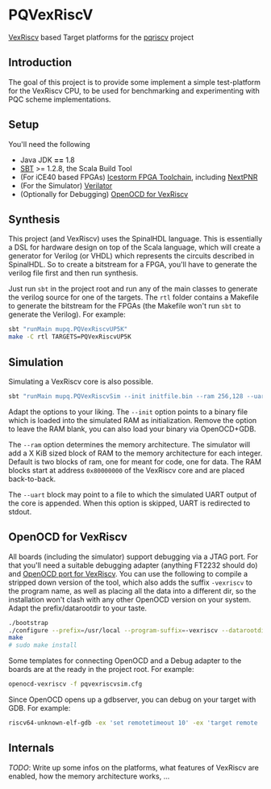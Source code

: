 # PQVexRiscV
[VexRiscv](https://github.com/SpinalHDL/VexRiscv) based Target platforms
for the [pqriscv](https://github.com/mupq/pqriscv) project

## Introduction
The goal of this project is to provide some implement a simple
test-platform for the VexRiscv CPU, to be used for benchmarking and
experimenting with PQC scheme implementations.

## Setup
You'll need the following

* Java JDK **==** 1.8
* [SBT](https://www.scala-sbt.org) >= 1.2.8, the Scala Build Tool
* (For iCE40 based FPGAs) [Icestorm FPGA Toolchain](http://www.clifford.at/icestorm/), including [NextPNR](https://github.com/YosysHQ/nextpnr)
* (For the Simulator) [Verilator](https://www.veripool.org/wiki/verilator)
* (Optionally for Debugging) [OpenOCD for VexRiscv](https://github.com/SpinalHDL/openocd_riscv)

## Synthesis
This project (and VexRiscv) uses the SpinalHDL language. This is
essentially a DSL for hardware design on top of the Scala language,
which will create a generator for Verilog (or VHDL) which represents the
circuits described in SpinalHDL. So to create a bitstream for a FPGA,
you'll have to generate the verilog file first and then run synthesis.

Just run `sbt` in the project root and run any of the main classes to
generate the verilog source for one of the targets. The `rtl` folder
contains a Makefile to generate the bitstream for the FPGAs (the
Makefile won't run `sbt` to generate the Verilog). For example:

```sh
sbt "runMain mupq.PQVexRiscvUP5K"
make -C rtl TARGETS=PQVexRiscvUP5K
```

## Simulation
Simulating a VexRiscv core is also possible. 

```sh
sbt "runMain mupq.PQVexRiscvSim --init initfile.bin --ram 256,128 --uart uartoutput.txt"
```

Adapt the options to your liking. The `--init` option points to a binary
file which is loaded into the simulated RAM as initialization. Remove
the option to leave the RAM blank, you can also load your binary via
OpenOCD+GDB.

The `--ram` option determines the memory architecture. The
simulator will add a X KiB sized block of RAM to the memory architecture
for each integer. Default is two blocks of ram, one for meant for code,
one for data. The RAM blocks start at address `0x80000000` of the
VexRiscv core and are placed back-to-back.

The `--uart` block may point to a file to which the simulated UART
output of the core is appended. When this option is skipped, UART is
redirected to stdout.

## OpenOCD for VexRiscv
All boards (including the simulator) support debugging via a JTAG port.
For that you'll need a suitable debugging adapter (anything FT2232
should do) and [OpenOCD port for VexRiscv](https://github.com/SpinalHDL/openocd_riscv). 
You can use the following to compile a stripped down version of the
tool, which also adds the suffix `-vexriscv` to the program name, as
well as placing all the data into a different dir, so the installation
won't clash with any other OpenOCD version on your system. Adapt the
prefix/datarootdir to your taste.

```sh
./bootstrap
./configure --prefix=/usr/local --program-suffix=-vexriscv --datarootdir=/usr/local/share/vexriscv --enable-maintainer-mode --disable-werror --enable-ft232r --enable-ftdi --enable-jtag_vpi --disable-aice --disable-amtjtagaccel --disable-armjtagew --disable-assert --disable-at91rm9200 --disable-bcm2835gpio --disable-buspirate --disable-cmsis-dap --disable-doxygen-html --disable-doxygen-pdf --disable-dummy --disable-ep93xx --disable-gw16012 --disable-imx_gpio --disable-jlink --disable-kitprog --disable-minidriver-dummy --disable-oocd_trace --disable-opendous --disable-openjtag --disable-osbdm --disable-parport --disable-parport-giveio --disable-parport-ppdev --disable-presto --disable-remote-bitbang --disable-rlink --disable-stlink --disable-sysfsgpio --disable-ti-icdi --disable-ulink --disable-usb-blaster --disable-usb-blaster-2 --disable-usbprog --disable-verbose-jtag-io --disable-verbose-usb-comms --disable-verbose-usb-io --disable-vsllink --disable-xds110 --disable-zy1000 --disable-zy1000-master
make
# sudo make install
```

Some templates for connecting OpenOCD and a Debug adapter to the boards
are at the ready in the project root. For example:

```sh
openocd-vexriscv -f pqvexriscvsim.cfg
```

Since OpenOCD opens up a gdbserver, you can debug on your target with
GDB. For example:

```sh
riscv64-unknown-elf-gdb -ex 'set remotetimeout 10' -ex 'target remote :3333' -ex load -ex 'break main' my_awesome_program.elf
```

## Internals

*TODO*: Write up some infos on the platforms, what features of VexRiscv
are enabled, how the memory architecture works, ...

